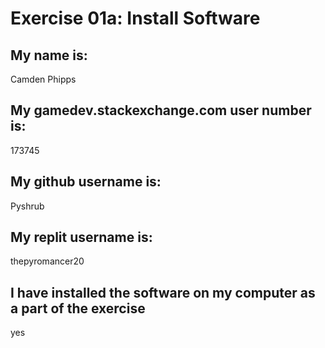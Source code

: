 # Exercise 01a: Install Software

## My name is:
Camden Phipps

## My gamedev.stackexchange.com user number is:
173745

## My github username is:
Pyshrub

## My replit username is:
thepyromancer20

## I have installed the software on my computer as a part of the exercise
yes
